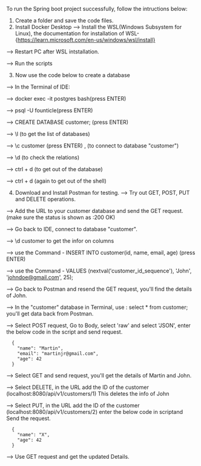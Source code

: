 

To run the Spring boot project successfully, follow the intructions below:

1. Create a folder and save the code files.
2. Install Docker Desktop 
  --> Install the WSL(Windows Subsystem for Linux), the documentation for installation of WSL-{https://learn.microsoft.com/en-us/windows/wsl/install}
  
  --> Restart PC after WSL intstallation.
  
  --> Run the scripts 
  
3. Now use the code below to create a database 

  --> In the Terminal of IDE:
  
  --> docker exec -it postgres bash(press ENTER)
  
  --> psql -U founticle(press ENTER)
  
  --> CREATE DATABASE customer;  (press ENTER)
  
  --> \l (to get the list of databases)
  
  --> \c customer (press ENTER) , (to connect to database "customer")
  
  --> \d (to check the relations)
  
  --> ctrl + d (to get out of the database)
  
  --> ctrl + d (again to get out of the shell)
  
4. Download and Install Postman for testing.
  --> Try out GET, POST, PUT and DELETE operations.
  
  --> Add the URL to your customer database and send the GET request. (make sure the status is shown as :200 OK)
  
  --> Go back to IDE, connect to database "customer".
  
  --> \d customer to get the infor on columns
  
  --> use the Command - INSERT INTO customer(id, name, email, age) (press ENTER)
  
  --> use the Command - VALUES (nextval('customer_id_sequence'), 'John', 'johndoe@gmail.com', 25);
  
  --> Go back to Postman and resend the GET request, you'll find the details of John.
  
  --> In the "customer" database in Terminal, use : select * from customer; you'll get data back from Postman.  
  
  --> Select POST request, Go to Body, select 'raw' and select 'JSON', enter the below code in the script and send request.
  
  
      {
        "name": "Martin",
        "email": "martinjr@gmail.com",
        "age": 42
      }
      
  --> Select GET and send request, you'll get the details of Martin and John.
  
  --> Select DELETE, in the URL add the ID of the customer (localhost:8080/api/v1/customers/1)
      This deletes the info of John
      
  --> Select PUT, in the URL add the ID of the customer (localhost:8080/api/v1/customers/2)
      enter the below code in scriptand Send the request.
      
      {
        "name": "X",
        "age": 42
      }
      
      
  --> Use GET request and get the updated Details.    
  
      
  
  
